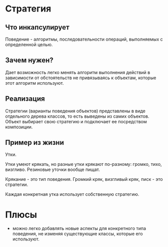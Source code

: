 # Стратегия

## Что инкапсулирует

Поведение - алгоритмы, последовательности операций, выполняемых с определенной целью.

## Зачем нужен?

Дает возможность легко менять алгоритм выполнения действий в зависимости от обстоятельств не привязываясь к объектам, которые этот алгоритм используют.

## Реализация

Стратегии (варианты поведения объектов) представлены в виде отдельного дерева классов, то есть выведены из самих объектов. Объект выбирает свою стратегию и подключает ее посредством композиции.

## Пример из жизни

Утки.

Утки умеют крякать, но разные утки крякают по-разному: громко, тихо, визгливо. Резиновые уточки вообще пищат.

Крякание - это тип поведения. Громкий кряк, визгливый кряк, писк - это стратегии.

Каждая конкретная утка использует собственную стратегию.

# Плюсы

* можно легко добавлять новые аспекты для конкретного типа поведения, не изменяя существующие классы, которые его используют.

